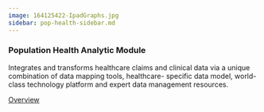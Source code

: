 ```yaml
---
image: 164125422-IpadGraphs.jpg
sidebar: pop-health-sidebar.md
---
```


### Population Health Analytic Module

Integrates and transforms healthcare claims and clinical data via a unique combination of data mapping tools, healthcare- specific data model, world-class technology platform and expert data management resources.

[Overview]

[Overview]: http://50.62.110.126/populationhealthanalytics
